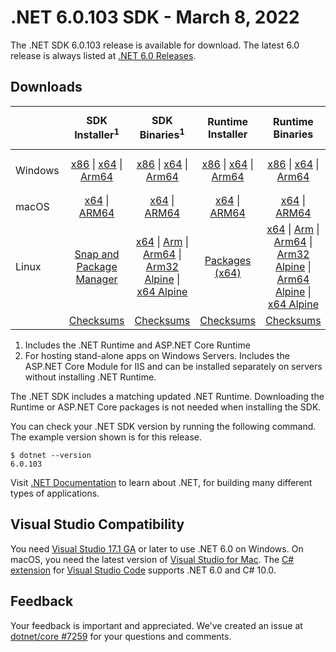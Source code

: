 # .NET 6.0.103 SDK - March 8, 2022

The .NET SDK 6.0.103 release is available for download. The latest 6.0 release is always listed at [.NET 6.0 Releases](../README.md).

## Downloads

|           | SDK Installer<sup>1</sup>                        | SDK Binaries<sup>1</sup>                 | Runtime Installer                                        | Runtime Binaries                                 | ASP.NET Core Runtime           |Windows Desktop Runtime          |
| --------- | :------------------------------------------:     | :----------------------:                 | :---------------------------:                            | :-------------------------:                      | :-----------------:            | :-----------------:            |
| Windows   | [x86][dotnet-sdk-win-x86.exe] \| [x64][dotnet-sdk-win-x64.exe] \| [Arm64][dotnet-sdk-win-arm64.exe] | [x86][dotnet-sdk-win-x86.zip] \| [x64][dotnet-sdk-win-x64.zip] \|  [Arm64][dotnet-sdk-win-arm64.zip] | [x86][dotnet-runtime-win-x86.exe] \| [x64][dotnet-runtime-win-x64.exe] \| [Arm64][dotnet-runtime-win-arm64.exe] | [x86][dotnet-runtime-win-x86.zip] \| [x64][dotnet-runtime-win-x64.zip] \| [Arm64][dotnet-runtime-win-arm64.zip] | [x86][aspnetcore-runtime-win-x86.exe] \| [x64][aspnetcore-runtime-win-x64.exe] \|<br/> [Hosting Bundle][dotnet-hosting-win.exe]<sup>2</sup> | [x86][windowsdesktop-runtime-win-x86.exe] \| [x64][windowsdesktop-runtime-win-x64.exe] \| [Arm64][windowsdesktop-runtime-win-arm64.exe] |
| macOS     | [x64][dotnet-sdk-osx-x64.pkg] \| [ARM64][dotnet-sdk-osx-arm64.pkg] | [x64][dotnet-sdk-osx-x64.tar.gz] \| [ARM64][dotnet-sdk-osx-arm64.tar.gz]  | [x64][dotnet-runtime-osx-x64.pkg] \| [ARM64][dotnet-runtime-osx-arm64.pkg] | [x64][dotnet-runtime-osx-x64.tar.gz] \| [ARM64][dotnet-runtime-osx-arm64.tar.gz]| [x64][aspnetcore-runtime-osx-x64.tar.gz] \| [ARM64][aspnetcore-runtime-osx-arm64.tar.gz] | - |<sup>1</sup>
| Linux     |  [Snap and Package Manager](../install-linux.md)  | [x64][dotnet-sdk-linux-x64.tar.gz] \| [Arm][dotnet-sdk-linux-arm.tar.gz]  \| [Arm64][dotnet-sdk-linux-arm64.tar.gz] \| [Arm32 Alpine][dotnet-sdk-linux-musl-arm.tar.gz]  \| [x64 Alpine][dotnet-sdk-linux-musl-x64.tar.gz] | [Packages (x64)][linux-packages] | [x64][dotnet-runtime-linux-x64.tar.gz] \| [Arm][dotnet-runtime-linux-arm.tar.gz] \| [Arm64][dotnet-runtime-linux-arm64.tar.gz] \| [Arm32 Alpine][dotnet-runtime-linux-musl-arm.tar.gz] \| [Arm64 Alpine][dotnet-runtime-linux-musl-arm64.tar.gz] \| [x64 Alpine][dotnet-runtime-linux-musl-x64.tar.gz]  | [x64][aspnetcore-runtime-linux-x64.tar.gz]<sup>1</sup>  \| [Arm][aspnetcore-runtime-linux-arm.tar.gz]<sup>1</sup> \| [Arm64][aspnetcore-runtime-linux-arm64.tar.gz]<sup>1</sup> \| [x64 Alpine][aspnetcore-runtime-linux-musl-x64.tar.gz] | - | <sup>1</sup> |
|  | [Checksums][checksums-sdk]                             | [Checksums][checksums-sdk]                                      | [Checksums][checksums-runtime]                             | [Checksums][checksums-runtime]  | [Checksums][checksums-runtime]  | [Checksums][checksums-runtime]



1. Includes the .NET Runtime and ASP.NET Core Runtime
2. For hosting stand-alone apps on Windows Servers. Includes the ASP.NET Core Module for IIS and can be installed separately on servers without installing .NET Runtime.


The .NET SDK includes a matching updated .NET Runtime. Downloading the Runtime or ASP.NET Core packages is not needed when installing the SDK.

You can check your .NET SDK version by running the following command. The example version shown is for this release.

```console
$ dotnet --version
6.0.103
```
Visit [.NET Documentation](https://learn.microsoft.com/dotnet/core/) to learn about .NET, for building many different types of applications.

## Visual Studio Compatibility

You need [Visual Studio 17.1 GA](https://visualstudio.microsoft.com) or later to use .NET 6.0 on Windows. On macOS, you need the latest version of [Visual Studio for Mac](https://visualstudio.microsoft.com/vs/mac/). The [C# extension](https://code.visualstudio.com/docs/languages/dotnet) for [Visual Studio Code](https://code.visualstudio.com/) supports .NET 6.0 and C# 10.0.

## Feedback

Your feedback is important and appreciated. We've created an issue at [dotnet/core #7259](https://github.com/dotnet/core/issues/7259) for your questions and comments.


[blob-runtime]: https://dotnetcli.blob.core.windows.net/dotnet/Runtime/
[blob-sdk]: https://dotnetcli.blob.core.windows.net/dotnet/Sdk/
[release-notes]: 6.0.103.md

[checksums-runtime]: https://dotnetcli.blob.core.windows.net/dotnet/checksums/6.0.3-sha.txt
[checksums-sdk]: https://dotnetcli.blob.core.windows.net/dotnet/checksums/6.0.3-sha.txt

[linux-install]: https://learn.microsoft.com/dotnet/core/install/linux

[dotnet-blog]:  https://devblogs.microsoft.com/dotnet/march-2022-updates/
[aspnet-blog]: https://devblogs.microsoft.com/dotnet/announcing-asp-net-core-in-net-6/
[maui-blog]: https://devblogs.microsoft.com/dotnet/update-on-dotnet-maui/
[linux-packages]: ../install-linux.md


[//]: # ( Runtime 6.0.3)
[dotnet-runtime-linux-arm.tar.gz]: https://download.visualstudio.microsoft.com/download/pr/b9025cf6-8662-4d27-9095-d7aefa15c7b3/b50251688bab4b62bf6b2b20355e8bfc/dotnet-runtime-6.0.3-linux-arm.tar.gz
[dotnet-runtime-linux-arm64.tar.gz]: https://download.visualstudio.microsoft.com/download/pr/89b5d16e-cb5e-4e6c-90f6-7332e93d20ae/7a0146aa4fc59154a3256c5196a622c7/dotnet-runtime-6.0.3-linux-arm64.tar.gz
[dotnet-runtime-linux-musl-arm.tar.gz]: https://download.visualstudio.microsoft.com/download/pr/c54574f5-c9fa-40f3-b968-5bdfe527d155/2012ef392b4e3d9c52da9bb705a99b11/dotnet-runtime-6.0.3-linux-musl-arm.tar.gz
[dotnet-runtime-linux-musl-arm64.tar.gz]: https://download.visualstudio.microsoft.com/download/pr/d71417a8-4514-4976-a763-0e58deeda7fa/5ddd06f261adcd67eec2ae2a3bfa3c85/dotnet-runtime-6.0.3-linux-musl-arm64.tar.gz
[dotnet-runtime-linux-musl-x64.tar.gz]: https://download.visualstudio.microsoft.com/download/pr/fa71d56a-8002-4f92-a250-66ba40526408/d96248ff8cd695061f45550b3d0a8837/dotnet-runtime-6.0.3-linux-musl-x64.tar.gz
[dotnet-runtime-linux-x64.tar.gz]: https://download.visualstudio.microsoft.com/download/pr/4e766615-57e6-4b1d-a574-25eeb7a71107/9f95f74c33711e085302ffd644ef86ee/dotnet-runtime-6.0.3-linux-x64.tar.gz
[dotnet-runtime-osx-arm64.pkg]: https://download.visualstudio.microsoft.com/download/pr/fd2bc402-447c-46ec-b400-8db8d19670c3/a79a70e58fa4197f2acacf35237c2c06/dotnet-runtime-6.0.3-osx-arm64.pkg
[dotnet-runtime-osx-arm64.tar.gz]: https://download.visualstudio.microsoft.com/download/pr/03047609-269e-4ca6-bf2e-406c496b27e3/3b19ad4d3fbc5d9a92f436db13e9e3d1/dotnet-runtime-6.0.3-osx-arm64.tar.gz
[dotnet-runtime-osx-x64.pkg]: https://download.visualstudio.microsoft.com/download/pr/2a70a8b8-e0e7-4ccc-940b-d73b375b0636/75422fdccd9e762cc0c3176424779181/dotnet-runtime-6.0.3-osx-x64.pkg
[dotnet-runtime-osx-x64.tar.gz]: https://download.visualstudio.microsoft.com/download/pr/1f354e35-ff3f-4de7-b6be-f5001b7c3976/b7c8814ab28a6f00f063440e63903105/dotnet-runtime-6.0.3-osx-x64.tar.gz
[dotnet-runtime-win-arm64.exe]: https://download.visualstudio.microsoft.com/download/pr/64212768-e4a7-4150-9f45-87712dd00832/ec91bc1674fc324a88baf1a6488e7c9f/dotnet-runtime-6.0.3-win-arm64.exe
[dotnet-runtime-win-arm64.zip]: https://download.visualstudio.microsoft.com/download/pr/d0764d57-d623-44f1-ae06-3dc986b1d9fa/14777382e911ba2cf74915a1f7bf4958/dotnet-runtime-6.0.3-win-arm64.zip
[dotnet-runtime-win-x64.exe]: https://download.visualstudio.microsoft.com/download/pr/1ac0b57e-cf64-487f-aecf-d7df0111fd56/2484cbe1ffacceacaa41eab92a6de998/dotnet-runtime-6.0.3-win-x64.exe
[dotnet-runtime-win-x64.zip]: https://download.visualstudio.microsoft.com/download/pr/cf4207e9-1af7-4eec-8f3b-78880cae7500/1a1bd8eea1a0fb4287b3527bdfa4f757/dotnet-runtime-6.0.3-win-x64.zip
[dotnet-runtime-win-x86.exe]: https://download.visualstudio.microsoft.com/download/pr/fa2aa002-94d8-4882-960f-066edcbcc187/58f85bc6116d65f5bd296f9512690b50/dotnet-runtime-6.0.3-win-x86.exe
[dotnet-runtime-win-x86.zip]: https://download.visualstudio.microsoft.com/download/pr/d48f3593-c7dc-4f24-a1db-315a7f0cd81a/6c52f8055184a8a2008712052142e0e6/dotnet-runtime-6.0.3-win-x86.zip

[//]: # ( WindowsDesktop 6.0.3)
[windowsdesktop-runtime-win-arm64.exe]: https://download.visualstudio.microsoft.com/download/pr/2aa0dc08-37a3-41cd-86be-e7179ca88185/7079574462a7b6a7e166dc1fe802abe1/windowsdesktop-runtime-6.0.3-win-arm64.exe
[windowsdesktop-runtime-win-x64.exe]: https://download.visualstudio.microsoft.com/download/pr/7f3a766e-9516-4579-aaf2-2b150caa465c/d57665f880cdcce816b278a944092965/windowsdesktop-runtime-6.0.3-win-x64.exe
[windowsdesktop-runtime-win-x86.exe]: https://download.visualstudio.microsoft.com/download/pr/33dd62b5-7676-483d-836c-e4cb178e3924/0de6894b5fdb6d130eccd57ab5af4cb8/windowsdesktop-runtime-6.0.3-win-x86.exe

[//]: # ( ASP 6.0.3)
[aspnetcore-runtime-linux-arm.tar.gz]: https://download.visualstudio.microsoft.com/download/pr/7e5fa679-9e48-4748-8d54-578c03d5ce53/70f7cf826885132badd35ed667009fc2/aspnetcore-runtime-6.0.3-linux-arm.tar.gz
[aspnetcore-runtime-linux-arm64.tar.gz]: https://download.visualstudio.microsoft.com/download/pr/1e7933b2-1202-4aeb-bb70-a6f9cecac61a/b12b5666b3d4cf508f8575581abd4033/aspnetcore-runtime-6.0.3-linux-arm64.tar.gz
[aspnetcore-runtime-linux-musl-arm.tar.gz]: https://download.visualstudio.microsoft.com/download/pr/d46b13ee-b710-43d7-b818-1eae18800a42/11e3430eed7b76bf38580a777b0b0904/aspnetcore-runtime-6.0.3-linux-musl-arm.tar.gz
[aspnetcore-runtime-linux-musl-arm64.tar.gz]: https://download.visualstudio.microsoft.com/download/pr/e1ba7b30-de7e-4419-bf78-3bc935064b1b/9662000838cd29c2afa0aa9d46b03dc8/aspnetcore-runtime-6.0.3-linux-musl-arm64.tar.gz
[aspnetcore-runtime-linux-musl-x64.tar.gz]: https://download.visualstudio.microsoft.com/download/pr/cc2698ef-3460-4f35-9713-eb52f4f4bddd/0dad1d7367d7b4fe53940d69b6fbfd1f/aspnetcore-runtime-6.0.3-linux-musl-x64.tar.gz
[aspnetcore-runtime-linux-x64.tar.gz]: https://download.visualstudio.microsoft.com/download/pr/3af854b6-80fb-425a-972f-c7f0d693bf1b/cd458a4feae5a98646ee12a14ab34151/aspnetcore-runtime-6.0.3-linux-x64.tar.gz
[aspnetcore-runtime-osx-arm64.tar.gz]: https://download.visualstudio.microsoft.com/download/pr/d7cf4456-d9ba-4a31-98e9-4681e1b0d8b8/b9c4cfded00e9940756e62c4486f64c6/aspnetcore-runtime-6.0.3-osx-arm64.tar.gz
[aspnetcore-runtime-osx-x64.tar.gz]: https://download.visualstudio.microsoft.com/download/pr/2cfe2a02-dd59-4cb7-9788-76c620eaa0ff/dfd0d449289a042be9bc62e4466bf350/aspnetcore-runtime-6.0.3-osx-x64.tar.gz
[aspnetcore-runtime-win-arm64.zip]: https://download.visualstudio.microsoft.com/download/pr/bf79f30d-9ced-4fda-941f-8cc0716b1c61/cfe6ac5149bf86a0267c496a9cc45a86/aspnetcore-runtime-6.0.3-win-arm64.zip
[aspnetcore-runtime-win-x64.exe]: https://download.visualstudio.microsoft.com/download/pr/10857513-e4fe-41eb-bb13-7ea5c02dcb00/ca75a693efb0b3c5cebf173eb7f98242/aspnetcore-runtime-6.0.3-win-x64.exe
[aspnetcore-runtime-win-x64.zip]: https://download.visualstudio.microsoft.com/download/pr/a6bebf66-144f-44a3-8b74-425466e3608d/07231c69bfd5c749d48dbea15c50545a/aspnetcore-runtime-6.0.3-win-x64.zip
[aspnetcore-runtime-win-x86.exe]: https://download.visualstudio.microsoft.com/download/pr/93ae486b-e23d-4311-af43-bb5201298e80/860ce9bf78843286a69bb2957456cc4c/aspnetcore-runtime-6.0.3-win-x86.exe
[aspnetcore-runtime-win-x86.zip]: https://download.visualstudio.microsoft.com/download/pr/d9200a02-fb3d-41da-a12a-391d31e4119d/dfbd376744f0e55c38f8809f4d4b4bd6/aspnetcore-runtime-6.0.3-win-x86.zip
[dotnet-hosting-win.exe]: https://download.visualstudio.microsoft.com/download/pr/41d7c644-140a-40b5-9eb7-071544b79c65/885b7fa698a2d1d3a79ad363613f8ff2/dotnet-hosting-6.0.3-win.exe

[//]: # ( SDK 6.0.103)
[dotnet-sdk-linux-arm.tar.gz]: https://download.visualstudio.microsoft.com/download/pr/3324d5ae-3b19-4906-a5be-c088c08d4bae/b95253ada2fc9ad129c58a66db09f3ab/dotnet-sdk-6.0.103-linux-arm.tar.gz
[dotnet-sdk-linux-arm64.tar.gz]: https://download.visualstudio.microsoft.com/download/pr/84b9132d-f18e-4f54-bd34-ed4ffcbfa1f7/8a4cc6ca1d60a58963a1866a2b1857fe/dotnet-sdk-6.0.103-linux-arm64.tar.gz
[dotnet-sdk-linux-musl-arm.tar.gz]: https://download.visualstudio.microsoft.com/download/pr/b4fa618e-3e9f-46ee-b293-6b1a2c7b7033/57605d175520a33fcdf11c211388e48c/dotnet-sdk-6.0.103-linux-musl-arm.tar.gz
[dotnet-sdk-linux-musl-arm64.tar.gz]: https://download.visualstudio.microsoft.com/download/pr/ca9af52f-443a-40ed-883a-4e58d1fe133f/4c1a32fc66ba82a7dfae0b819c100a0b/dotnet-sdk-6.0.103-linux-musl-arm64.tar.gz
[dotnet-sdk-linux-musl-x64.tar.gz]: https://download.visualstudio.microsoft.com/download/pr/390dee16-ef15-4228-9530-01a564262c5d/998276f854c9e878aca62c4e5571df3a/dotnet-sdk-6.0.103-linux-musl-x64.tar.gz
[dotnet-sdk-linux-x64.tar.gz]: https://download.visualstudio.microsoft.com/download/pr/5e689959-c361-447f-af43-7c9da2595cc6/7cbba6786fe0c132d3c5a6053c85f80b/dotnet-sdk-6.0.103-linux-x64.tar.gz
[dotnet-sdk-osx-arm64.pkg]: https://download.visualstudio.microsoft.com/download/pr/044a56a2-376c-43bb-bc92-ee7a20c99e1d/42c8f115a4e7e9d187b7459efba91324/dotnet-sdk-6.0.103-osx-arm64.pkg
[dotnet-sdk-osx-arm64.tar.gz]: https://download.visualstudio.microsoft.com/download/pr/8cfce8b1-fdaa-494e-bf49-085554ca3143/2281a8c0fd0962a6459c3bf1495e8b07/dotnet-sdk-6.0.103-osx-arm64.tar.gz
[dotnet-sdk-osx-x64.pkg]: https://download.visualstudio.microsoft.com/download/pr/0c852430-5c45-46b4-ba3f-cf3ee404f148/f83321adf900c6d406b1b03e4c64e66f/dotnet-sdk-6.0.103-osx-x64.pkg
[dotnet-sdk-osx-x64.tar.gz]: https://download.visualstudio.microsoft.com/download/pr/9aab0a86-666a-4656-9187-193bad4faf1f/2c7373d856efe68b19d3c52f8e253885/dotnet-sdk-6.0.103-osx-x64.tar.gz
[dotnet-sdk-win-arm64.exe]: https://download.visualstudio.microsoft.com/download/pr/2a46e89d-79ea-416f-b720-0b5158747bec/e8d815c9d506f5b7a7836f7271efa771/dotnet-sdk-6.0.103-win-arm64.exe
[dotnet-sdk-win-arm64.zip]: https://download.visualstudio.microsoft.com/download/pr/3b6e0218-6881-4c2e-9d43-5f9a13d693b9/05973c2d1078d97b47b61800028e2bbd/dotnet-sdk-6.0.103-win-arm64.zip
[dotnet-sdk-win-x64.exe]: https://download.visualstudio.microsoft.com/download/pr/01095785-0617-4626-86eb-9f4a3a3d578f/32280e1557d9a4238b93c3f68ce7395e/dotnet-sdk-6.0.103-win-x64.exe
[dotnet-sdk-win-x64.zip]: https://download.visualstudio.microsoft.com/download/pr/958dd14d-0590-43a5-afe5-407c8fb0fc6e/234a227772fd91404db0fa4c055d14c8/dotnet-sdk-6.0.103-win-x64.zip
[dotnet-sdk-win-x86.exe]: https://download.visualstudio.microsoft.com/download/pr/09910ffd-238f-400b-95b4-abf54927f641/d69a4b8fb466b6036fb0d070fcfe01e3/dotnet-sdk-6.0.103-win-x86.exe
[dotnet-sdk-win-x86.zip]: https://download.visualstudio.microsoft.com/download/pr/8b770369-0721-4a3a-9fc8-475ac5f33d10/82d1188b5f1cfe06dc41b5a507a68476/dotnet-sdk-6.0.103-win-x86.zip
